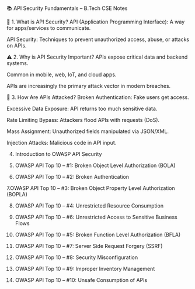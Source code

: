 
📚 API Security Fundamentals – B.Tech CSE Notes

🔐 1. What is API Security?
API (Application Programming Interface): A way for apps/services to communicate.

API Security: Techniques to prevent unauthorized access, abuse, or attacks on APIs.

⚠️ 2. Why is API Security Important?
APIs expose critical data and backend systems.

Common in mobile, web, IoT, and cloud apps.

APIs are increasingly the primary attack vector in modern breaches.

🧨 3. How Are APIs Attacked?
Broken Authentication: Fake users get access. 
    
Excessive Data Exposure: API returns too much sensitive data.
    
Rate Limiting Bypass: Attackers flood APIs with requests (DoS).

Mass Assignment: Unauthorized fields manipulated via JSON/XML.

Injection Attacks: Malicious code in API input.

4. Introduction to OWASP API Security

5. OWASP API Top 10 – #1: Broken Object Level Authorization (BOLA)

6. OWASP API Top 10 – #2: Broken Authentication

7.OWASP API Top 10 – #3: Broken Object Property Level Authorization (BOPLA)

8. OWASP API Top 10 – #4: Unrestricted Resource Consumption

9. OWASP API Top 10 – #6: Unrestricted Access to Sensitive Business Flows

10. OWASP API Top 10 – #5: Broken Function Level Authorization (BFLA)

11. OWASP API Top 10 – #7: Server Side Request Forgery (SSRF)

12. OWASP API Top 10 – #8: Security Misconfiguration

13. OWASP API Top 10 – #9: Improper Inventory Management

14. OWASP API Top 10 – #10: Unsafe Consumption of APIs



